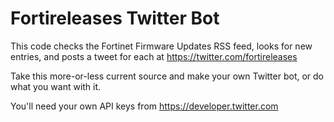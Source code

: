 # Fortireleases Twitter Bot

This code checks the Fortinet Firmware Updates RSS feed, looks for new entries, and posts a tweet for each at https://twitter.com/fortireleases

Take this more-or-less current source and make your own Twitter bot, or do what you want with it.

You'll need your own API keys from https://developer.twitter.com

